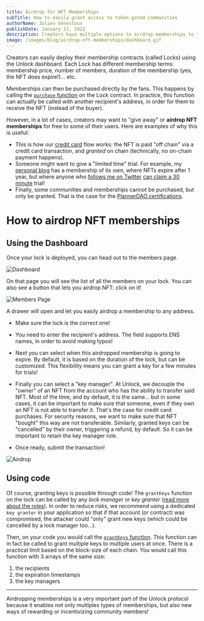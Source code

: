 ```yaml
---
title: Airdrop for NFT Memberships
subTitle: How to easily grant access to token-gated communities
authorName: Julien Genestoux
publishDate: January 11, 2022
description: Creators have multiple options to airdrop memberships to their fans so they can become members and receive the NFT in their wallets
image: /images/blog/airdrop-nft-memberships/dashboard.gif
---
```


Creators can easily deploy their membership contracts (called Locks) using the Unlock dashboard. Each Lock has different membership terms: membership price, number of members, duration of the membership (yes, the NFT does expire!)... etc.

Memberships can then be purchased directly by the fans. This happens by calling the [`purchase` function](https://docs.unlock-protocol.com/developers/smart-contracts/lock-api#purchase) on the Lock contract. In practice, this function can actually be called with another recipient's address, in order for them to receive the NFT (instead of the buyer).

However, in a lot of cases, creators may want to "give away" or **airdrop NFT memberships** for free to some of their users. Here are examples of why this is useful:

- This is how our [credit card](/blog/credit-card-nft) flow works: the NFT is paid "off chain" via a credit card transaction, and _granted_ on chain (technically, no on-chain payment happens).
- Someone might want to give a "limited time" trial. For example, my [personal blog](https://ouvre-boite.com) has a membership of its own, where NFTs expire after 1 year, but where anyone who [follows me on Twitter](https://twitter.com/julien51) [can claim a 30 minute](https://claim-ouvre-boite-membership.herokuapp.com/) trial!
- Finally, some communities and memberships cannot be purchased, but only be granted. That is the case for the [PlannerDAO certifications](https://twitter.com/PlannerDAO/status/1479097169747529735).

# How to airdrop NFT memberships

## Using the Dashboard

Once your lock is deployed, you can head out to the members page.

![Dashboard](/images/blog/airdrop-nft-memberships/dashboard.png)

On that page you will see the list of all the members on your lock. You can also see a button that lets you airdrop NFT: click on it!

![Members Page](/images/blog/airdrop-nft-memberships/members-page.png)

A drawer will open and let you easily airdrop a membership to any address.

- Make sure the lock is the correct one!

- You need to enter the recipient's address. The field supports ENS names, in order to avoid making typos!

- Next you can select when this airdropped membership is going to expire. By default, it is based on the duration of the lock, but can be customized. This flexibility means you can grant a key for a few minutes for trials!

- Finally you can select a "key manager". At Unlock, we decouple the "owner" of an NFT from the account who has the ability to transfer said NFT. Most of the time, and by default, it is the same... but in some cases, it can be important to make sure that someone, even if they own an NFT is not able to transfer it. That's the case for credit card purchases. For security reasons, we want to make sure that NFT "bought" this way are not transferable. Similarly, granted keys can be "cancelled" by their owner, triggering a refund, by default. So it can be important to retain the key manager role.

- Once ready, submit the transaction!

![Airdrop](/images/blog/airdrop-nft-memberships/dashboard.gif)

## Using code

Of course, granting keys is possible through code! The `grantKeys` function on the lock can be called by any _lock manager_ or _key granter_ ([read more about the roles](https://docs.unlock-protocol.com/developers/smart-contracts/lock-api/access-control)). In order to reduce risks, we recommend using a dedicated `key granter` in your application so that if that account (or contract) was compromised, the attacker could "only" grant new keys (which could be cancelled by a lock manager too...).

Then, on your code you would call the [`grantKeys` function](https://docs.unlock-protocol.com/developers/smart-contracts/lock-api#grantkeys). This function can in fact be called to grant multiple keys to multiple users at once. There is a practical limit based on the block-size of each chain. You would call this function with 3 arrays of the same size:

1. the recipients
2. the expiration timestamps
3. the key managers

---

Airdropping memberships is a very important part of the Unlock protocol because it enables not only multiples types of memberships, but also new ways of rewarding or incentivizing community members!
